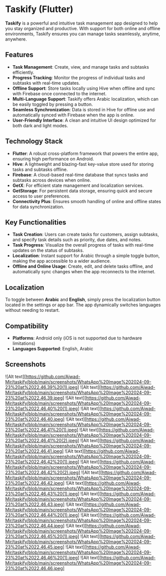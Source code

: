 Taskify (Flutter)
=================

**Taskify** is a powerful and intuitive task management app designed to help you stay organized and productive. With support for both online and offline environments, Taskify ensures you can manage tasks seamlessly, anytime, anywhere.


Features
--------

-   **Task Management**: Create, view, and manage tasks and subtasks efficiently.
-   **Progress Tracking**: Monitor the progress of individual tasks and subtasks with real-time updates.
-   **Offline Support**: Store tasks locally using Hive when offline and sync with Firebase once connected to the internet.
-   **Multi-Language Support**: Taskify offers Arabic localization, which can be easily toggled by pressing a button.
-   **Seamless Synchronization**: Data is stored in Hive for offline use and automatically synced with Firebase when the app is online.
-   **User-Friendly Interface**: A clean and intuitive UI design optimized for both dark and light modes.

Technology Stack
----------------

-   **Flutter**: A robust cross-platform framework that powers the entire app, ensuring high performance on Android.
-   **Hive**: A lightweight and blazing-fast key-value store used for storing tasks and subtasks offline.
-   **Firebase**: A cloud-based real-time database that syncs tasks and subtasks across devices when online.
-   **GetX**: For efficient state management and localization services.
-   **GetStorage**: For persistent data storage, ensuring quick and secure access to user preferences.
-   **Connectivity Plus**: Ensures smooth handling of online and offline states for data synchronization.

Key Functionalities
-------------------

-   **Task Creation**: Users can create tasks for customers, assign subtasks, and specify task details such as priority, due dates, and notes.
-   **Task Progress**: Visualize the overall progress of tasks with real-time updates on the status of subtasks.
-   **Localization**: Instant support for Arabic through a simple toggle button, making the app accessible to a wider audience.
-   **Offline and Online Usage**: Create, edit, and delete tasks offline, and automatically sync changes when the app reconnects to the internet.

Localization
------------

To toggle between **Arabic** and **English**, simply press the localization button located in the settings or app bar. The app dynamically switches languages without needing to restart.

Compatibility
-------------

-   **Platforms**: Android only (iOS is not supported due to hardware limitations)
-   **Languages Supported**: English, Arabic

Screenshots
----------------

![Alt text][https://github.com/Ajwad-Mir/taskify/blob/main/screenshots/WhatsApp%20Image%202024-09-23%20at%2022.46.39%20(1).jpeg]
![Alt text][https://github.com/Ajwad-Mir/taskify/blob/main/screenshots/WhatsApp%20Image%202024-09-23%20at%2022.46.39.jpeg]
![Alt text][https://github.com/Ajwad-Mir/taskify/blob/main/screenshots/WhatsApp%20Image%202024-09-23%20at%2022.46.40%20(1).jpeg]
![Alt text][https://github.com/Ajwad-Mir/taskify/blob/main/screenshots/WhatsApp%20Image%202024-09-23%20at%2022.46.40.jpeg]
![Alt text][https://github.com/Ajwad-Mir/taskify/blob/main/screenshots/WhatsApp%20Image%202024-09-23%20at%2022.46.41%20(1).jpeg]
![Alt text][https://github.com/Ajwad-Mir/taskify/blob/main/screenshots/WhatsApp%20Image%202024-09-23%20at%2022.46.41%20(2).jpeg]
![Alt text][https://github.com/Ajwad-Mir/taskify/blob/main/screenshots/WhatsApp%20Image%202024-09-23%20at%2022.46.41.jpeg]
![Alt text][https://github.com/Ajwad-Mir/taskify/blob/main/screenshots/WhatsApp%20Image%202024-09-23%20at%2022.46.42%20(1).jpeg]
![Alt text][https://github.com/Ajwad-Mir/taskify/blob/main/screenshots/WhatsApp%20Image%202024-09-23%20at%2022.46.42%20(2).jpeg]
![Alt text][https://github.com/Ajwad-Mir/taskify/blob/main/screenshots/WhatsApp%20Image%202024-09-23%20at%2022.46.42.jpeg]
![Alt text][https://github.com/Ajwad-Mir/taskify/blob/main/screenshots/WhatsApp%20Image%202024-09-23%20at%2022.46.43%20(1).jpeg]
![Alt text][https://github.com/Ajwad-Mir/taskify/blob/main/screenshots/WhatsApp%20Image%202024-09-23%20at%2022.46.43.jpeg]
![Alt text][https://github.com/Ajwad-Mir/taskify/blob/main/screenshots/WhatsApp%20Image%202024-09-23%20at%2022.46.44%20(1).jpeg]
![Alt text][https://github.com/Ajwad-Mir/taskify/blob/main/screenshots/WhatsApp%20Image%202024-09-23%20at%2022.46.44.jpeg]
![Alt text][https://github.com/Ajwad-Mir/taskify/blob/main/screenshots/WhatsApp%20Image%202024-09-23%20at%2022.46.45%20(1).jpeg]
![Alt text][https://github.com/Ajwad-Mir/taskify/blob/main/screenshots/WhatsApp%20Image%202024-09-23%20at%2022.46.45.jpeg]
![Alt text][https://github.com/Ajwad-Mir/taskify/blob/main/screenshots/WhatsApp%20Image%202024-09-23%20at%2022.46.46%20(1).jpeg]
![Alt text][https://github.com/Ajwad-Mir/taskify/blob/main/screenshots/WhatsApp%20Image%202024-09-23%20at%2022.46.46.jpeg]

